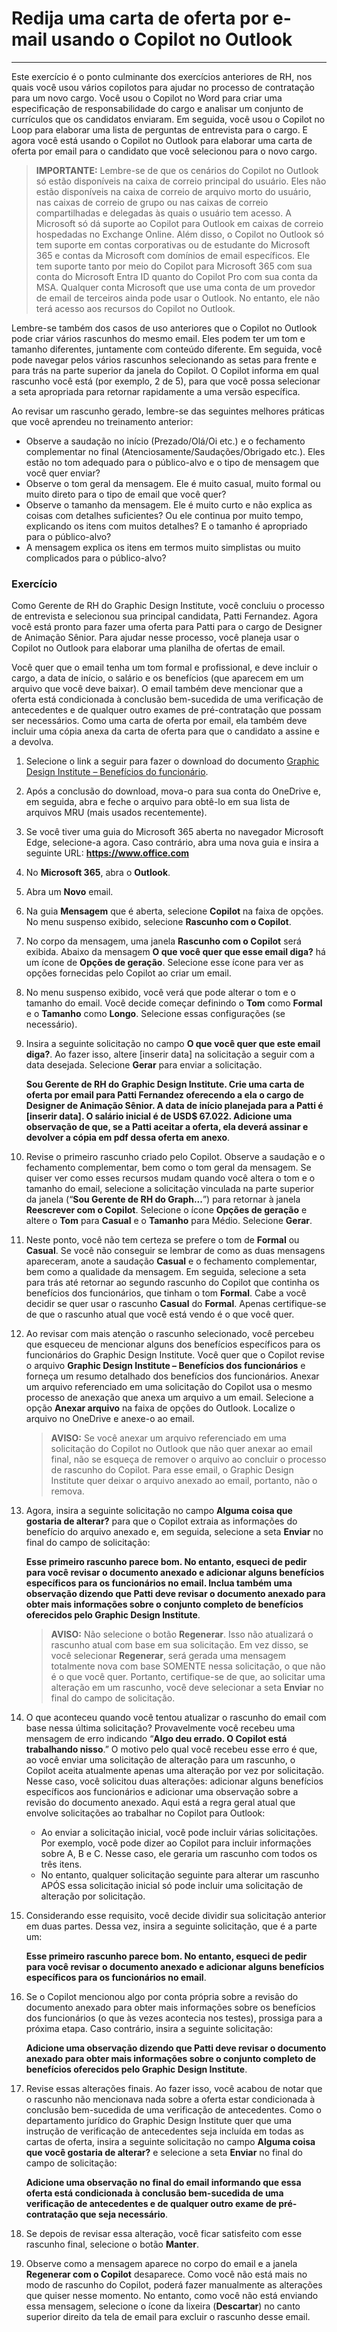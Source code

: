 # Redija uma carta de oferta por e-mail usando o Copilot no Outlook
---
Este exercício é o ponto culminante dos exercícios anteriores de RH, nos quais você usou vários copilotos para ajudar no processo de contratação para um novo cargo. Você usou o Copilot no Word para criar uma especificação de responsabilidade do cargo e analisar um conjunto de currículos que os candidatos enviaram. Em seguida, você usou o Copilot no Loop para elaborar uma lista de perguntas de entrevista para o cargo. E agora você está usando o Copilot no Outlook para elaborar uma carta de oferta por email para o candidato que você selecionou para o novo cargo.

> **IMPORTANTE:** Lembre-se de que os cenários do Copilot no Outlook só estão disponíveis na caixa de correio principal do usuário. Eles não estão disponíveis na caixa de correio de arquivo morto do usuário, nas caixas de correio de grupo ou nas caixas de correio compartilhadas e delegadas às quais o usuário tem acesso. A Microsoft só dá suporte ao Copilot para Outlook em caixas de correio hospedadas no Exchange Online. Além disso, o Copilot no Outlook só tem suporte em contas corporativas ou de estudante do Microsoft 365 e contas da Microsoft com domínios de email específicos. Ele tem suporte tanto por meio do Copilot para Microsoft 365 com sua conta do Microsoft Entra ID quanto do Copilot Pro com sua conta da MSA. Qualquer conta Microsoft que use uma conta de um provedor de email de terceiros ainda pode usar o Outlook. No entanto, ele não terá acesso aos recursos do Copilot no Outlook.

Lembre-se também dos casos de uso anteriores que o Copilot no Outlook pode criar vários rascunhos do mesmo email. Eles podem ter um tom e tamanho diferentes, juntamente com conteúdo diferente. Em seguida, você pode navegar pelos vários rascunhos selecionando as setas para frente e para trás na parte superior da janela do Copilot. O Copilot informa em qual rascunho você está (por exemplo, 2 de 5), para que você possa selecionar a seta apropriada para retornar rapidamente a uma versão específica.

Ao revisar um rascunho gerado, lembre-se das seguintes melhores práticas que você aprendeu no treinamento anterior:

 -  Observe a saudação no início (Prezado/Olá/Oi etc.) e o fechamento complementar no final (Atenciosamente/Saudações/Obrigado etc.). Eles estão no tom adequado para o público-alvo e o tipo de mensagem que você quer enviar?
 -  Observe o tom geral da mensagem. Ele é muito casual, muito formal ou muito direto para o tipo de email que você quer?
 -  Observe o tamanho da mensagem. Ele é muito curto e não explica as coisas com detalhes suficientes? Ou ele continua por muito tempo, explicando os itens com muitos detalhes? E o tamanho é apropriado para o público-alvo?
 -  A mensagem explica os itens em termos muito simplistas ou muito complicados para o público-alvo?

### Exercício

Como Gerente de RH do Graphic Design Institute, você concluiu o processo de entrevista e selecionou sua principal candidata, Patti Fernandez. Agora você está pronto para fazer uma oferta para Patti para o cargo de Designer de Animação Sênior. Para ajudar nesse processo, você planeja usar o Copilot no Outlook para elaborar uma planilha de ofertas de email.

Você quer que o email tenha um tom formal e profissional, e deve incluir o cargo, a data de início, o salário e os benefícios (que aparecem em um arquivo que você deve baixar). O email também deve mencionar que a oferta está condicionada à conclusão bem-sucedida de uma verificação de antecedentes e de qualquer outro exames de pré-contratação que possam ser necessários. Como uma carta de oferta por email, ela também deve incluir uma cópia anexa da carta de oferta para que o candidato a assine e a devolva.

1.  Selecione o link a seguir para fazer o download do documento [Graphic Design Institute – Benefícios do funcionário](https://edxinteractivepage.blob.core.windows.net/ms-4004/Graphic%20Design%20Institute%20-%20Employee%20benefits.docx).
2.  Após a conclusão do download, mova-o para sua conta do OneDrive e, em seguida, abra e feche o arquivo para obtê-lo em sua lista de arquivos MRU (mais usados recentemente).
3.  Se você tiver uma guia do Microsoft 365 aberta no navegador Microsoft Edge, selecione-a agora. Caso contrário, abra uma nova guia e insira a seguinte URL: **https://www.office.com**
4.  No **Microsoft 365**, abra o **Outlook**.
5.  Abra um **Novo** email.
6.  Na guia **Mensagem** que é aberta, selecione **Copilot** na faixa de opções. No menu suspenso exibido, selecione **Rascunho com o Copilot**.
7.  No corpo da mensagem, uma janela **Rascunho com o Copilot** será exibida. Abaixo da mensagem **O que você quer que esse email diga?** há um ícone de **Opções de geração**. Selecione esse ícone para ver as opções fornecidas pelo Copilot ao criar um email.
8.  No menu suspenso exibido, você verá que pode alterar o tom e o tamanho do email. Você decide começar definindo o **Tom** como **Formal** e o **Tamanho** como **Longo**. Selecione essas configurações (se necessário).
9.  Insira a seguinte solicitação no campo **O que você quer que este email diga?**. Ao fazer isso, altere \[inserir data\] na solicitação a seguir com a data desejada. Selecione **Gerar** para enviar a solicitação.
    
    **Sou Gerente de RH do Graphic Design Institute. Crie uma carta de oferta por email para Patti Fernandez oferecendo a ela o cargo de Designer de Animação Sênior. A data de início planejada para a Patti é \[inserir data\]. O salário inicial é de USD$ 67.022. Adicione uma observação de que, se a Patti aceitar a oferta, ela deverá assinar e devolver a cópia em pdf dessa oferta em anexo**.
10. Revise o primeiro rascunho criado pelo Copilot. Observe a saudação e o fechamento complementar, bem como o tom geral da mensagem. Se quiser ver como esses recursos mudam quando você altera o tom e o tamanho do email, selecione a solicitação vinculada na parte superior da janela (“**Sou Gerente de RH do Graph...**”) para retornar à janela **Reescrever com o Copilot**. Selecione o ícone **Opções de geração** e altere o **Tom** para **Casual** e o **Tamanho** para Médio. Selecione **Gerar**.
11. Neste ponto, você não tem certeza se prefere o tom de **Formal** ou **Casual**. Se você não conseguir se lembrar de como as duas mensagens apareceram, anote a saudação **Casual** e o fechamento complementar, bem como a qualidade da mensagem. Em seguida, selecione a seta para trás até retornar ao segundo rascunho do Copilot que continha os benefícios dos funcionários, que tinham o tom **Formal**. Cabe a você decidir se quer usar o rascunho **Casual** do **Formal**. Apenas certifique-se de que o rascunho atual que você está vendo é o que você quer.
12. Ao revisar com mais atenção o rascunho selecionado, você percebeu que esqueceu de mencionar alguns dos benefícios específicos para os funcionários do Graphic Design Institute. Você quer que o Copilot revise o arquivo **Graphic Design Institute – Benefícios dos funcionários** e forneça um resumo detalhado dos benefícios dos funcionários. Anexar um arquivo referenciado em uma solicitação do Copilot usa o mesmo processo de anexação que anexa um arquivo a um email. Selecione a opção **Anexar arquivo** na faixa de opções do Outlook. Localize o arquivo no OneDrive e anexe-o ao email.

    > **AVISO:** Se você anexar um arquivo referenciado em uma solicitação do Copilot no Outlook que não quer anexar ao email final, não se esqueça de remover o arquivo ao concluir o processo de rascunho do Copilot. Para esse email, o Graphic Design Institute quer deixar o arquivo anexado ao email, portanto, não o remova.
    
14. Agora, insira a seguinte solicitação no campo **Alguma coisa que gostaria de alterar?** para que o Copilot extraia as informações do benefício do arquivo anexado e, em seguida, selecione a seta **Enviar** no final do campo de solicitação:
    
    **Esse primeiro rascunho parece bom. No entanto, esqueci de pedir para você revisar o documento anexado e adicionar alguns benefícios específicos para os funcionários no email. Inclua também uma observação dizendo que Patti deve revisar o documento anexado para obter mais informações sobre o conjunto completo de benefícios oferecidos pelo Graphic Design Institute**.
    
    > **AVISO:** Não selecione o botão **Regenerar**. Isso não atualizará o rascunho atual com base em sua solicitação. Em vez disso, se você selecionar **Regenerar**, será gerada uma mensagem totalmente nova com base SOMENTE nessa solicitação, o que não é o que você quer. Portanto, certifique-se de que, ao solicitar uma alteração em um rascunho, você deve selecionar a seta **Enviar** no final do campo de solicitação.
14. O que aconteceu quando você tentou atualizar o rascunho do email com base nessa última solicitação? Provavelmente você recebeu uma mensagem de erro indicando “**Algo deu errado. O Copilot está trabalhando nisso**.” O motivo pelo qual você recebeu esse erro é que, ao você enviar uma solicitação de alteração para um rascunho, o Copilot aceita atualmente apenas uma alteração por vez por solicitação. Nesse caso, você solicitou duas alterações: adicionar alguns benefícios específicos aos funcionários e adicionar uma observação sobre a revisão do documento anexado. Aqui está a regra geral atual que envolve solicitações ao trabalhar no Copilot para Outlook:
     -  Ao enviar a solicitação inicial, você pode incluir várias solicitações. Por exemplo, você pode dizer ao Copilot para incluir informações sobre A, B e C. Nesse caso, ele geraria um rascunho com todos os três itens.
     -  No entanto, qualquer solicitação seguinte para alterar um rascunho APÓS essa solicitação inicial só pode incluir uma solicitação de alteração por solicitação.
15. Considerando esse requisito, você decide dividir sua solicitação anterior em duas partes. Dessa vez, insira a seguinte solicitação, que é a parte um:
    
    **Esse primeiro rascunho parece bom. No entanto, esqueci de pedir para você revisar o documento anexado e adicionar alguns benefícios específicos para os funcionários no email**.
16. Se o Copilot mencionou algo por conta própria sobre a revisão do documento anexado para obter mais informações sobre os benefícios dos funcionários (o que às vezes acontecia nos testes), prossiga para a próxima etapa. Caso contrário, insira a seguinte solicitação:
    
    **Adicione uma observação dizendo que Patti deve revisar o documento anexado para obter mais informações sobre o conjunto completo de benefícios oferecidos pelo Graphic Design Institute**.
17. Revise essas alterações finais. Ao fazer isso, você acabou de notar que o rascunho não mencionava nada sobre a oferta estar condicionada à conclusão bem-sucedida de uma verificação de antecedentes. Como o departamento jurídico do Graphic Design Institute quer que uma instrução de verificação de antecedentes seja incluída em todas as cartas de oferta, insira a seguinte solicitação no campo **Alguma coisa que você gostaria de alterar?** e selecione a seta **Enviar** no final do campo de solicitação:
    
    **Adicione uma observação no final do email informando que essa oferta está condicionada à conclusão bem-sucedida de uma verificação de antecedentes e de qualquer outro exame de pré-contratação que seja necessário**.
18. Se depois de revisar essa alteração, você ficar satisfeito com esse rascunho final, selecione o botão **Manter**.<br>
19. Observe como a mensagem aparece no corpo do email e a janela **Regenerar com o Copilot** desaparece. Como você não está mais no modo de rascunho do Copilot, poderá fazer manualmente as alterações que quiser nesse momento. No entanto, como você não está enviando essa mensagem, selecione o ícone da lixeira (**Descartar**) no canto superior direito da tela de email para excluir o rascunho desse email.

